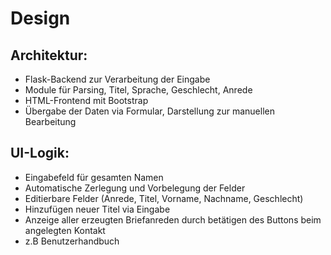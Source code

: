# Design

## Architektur:

- Flask-Backend zur Verarbeitung der Eingabe
- Module für Parsing, Titel, Sprache, Geschlecht, Anrede
- HTML-Frontend mit Bootstrap
- Übergabe der Daten via Formular, Darstellung zur manuellen Bearbeitung

## UI-Logik:

- Eingabefeld für gesamten Namen
- Automatische Zerlegung und Vorbelegung der Felder
- Editierbare Felder (Anrede, Titel, Vorname, Nachname, Geschlecht)
- Hinzufügen neuer Titel via Eingabe
- Anzeige aller erzeugten Briefanreden durch betätigen des Buttons beim angelegten Kontakt
- z.B Benutzerhandbuch

